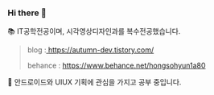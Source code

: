### Hi there 👋

📚 IT공학전공이며, 시각영상디자인과를 복수전공했습니다.  
> blog :[ https://autumn-dev.tistory.com/  ](https://autumn-dev.tistory.com/12)
> 
> behance : https://www.behance.net/hongsohyun1a80


 
🤔 안드로이드와 UIUX 기획에 관심을 가지고 공부 중입니다.


<!-- behance : https://www.behance.net/hongsohyun1a80  
**HSHyeon/HSHyeon** is a ✨ _special_ ✨ repository because its `README.md` (this file) appears on your GitHub profile.

Here are some ideas to get you started:

- 🔭 I’m currently working on ...
- 🌱 I’m currently learning ...
- 👯 I’m looking to collaborate on ...
- 🤔 I’m looking for help with ...
- 💬 Ask me about ...
- 📫 How to reach me: ...
- 😄 Pronouns: ...
- ⚡ Fun fact: ...
-->
